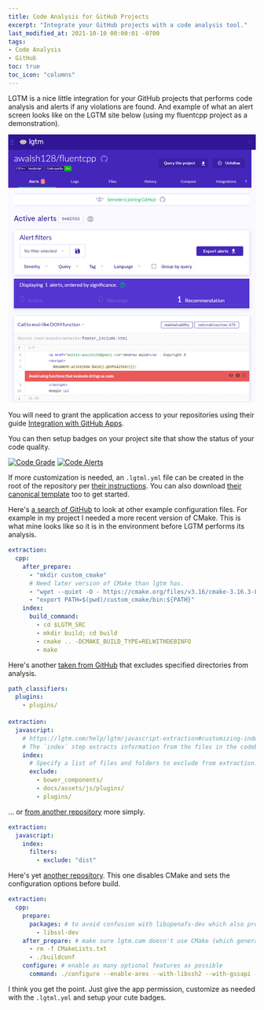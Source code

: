 ```yaml
---
title: Code Analysis for GitHub Projects
excerpt: "Integrate your GitHub projects with a code analysis tool."
last_modified_at: 2021-10-10 00:00:01 -0700
tags:
- Code Analysis
- GitHub
toc: true
toc_icon: "columns"
---
```


LGTM is a nice little integration for your GitHub projects that performs code analysis and alerts if any violations are found. And example of what an alert screen looks like on the LGTM site below (using my fluentcpp project as a demonstration).

![Example LGTM Alert Screen](/assets/img/2021-10-10-integrating-lgtm/alert_screen.png)

You will need to grant the application access to your repositories using their guide [Integration with GitHub Apps](https://lgtm.com/help/lgtm/github-apps-integration).

You can then setup badges on your project site that show the status of your code quality.

[![Code Grade](https://img.shields.io/lgtm/grade/cpp/g/awalsh128/fluentcpp.svg?logo=lgtm&logoWidth=18)](https://lgtm.com/projects/g/awalsh128/fluentcpp/context:cpp)
[![Code Alerts](https://img.shields.io/lgtm/alerts/g/awalsh128/fluentcpp.svg?logo=lgtm&logoWidth=18)](https://lgtm.com/projects/g/awalsh128/fluentcpp/alerts/)

If more customization is needed, an ``.lgtml.yml`` file can be created in the root of the repository per [their instructions](https://lgtm.com/help/lgtm/lgtm.yml-configuration-file). You can also download [their canonical template](https://lgtm.com/static/downloads/lgtm.template.yml) too to get started.

Here's [a search of GitHub](https://github.com/search?q=filename%3A.lgtm.yml&type=Code) to look at other example configuration files. For example in my project I needed a more recent version of CMake. This is what mine looks like so it is in the environment before LGTM performs its analysis.

```yml
extraction:
  cpp:
    after_prepare:
      - "mkdir custom_cmake"
      # Need later version of CMake than lgtm has.
      - "wget --quiet -O - https://cmake.org/files/v3.16/cmake-3.16.3-Linux-x86_64.tar.gz | tar --strip-components=1 -xz -C custom_cmake"
      - "export PATH=$(pwd)/custom_cmake/bin:${PATH}"
    index:
      build_command:
        - cd $LGTM_SRC
        - mkdir build; cd build
        - cmake .. -DCMAKE_BUILD_TYPE=RELWITHDEBINFO
        - make
```

Here's another [taken from GitHub](https://github.com/rafifm/olshop_ci4/blob/ce1b0095ab3e45e373f05d143374ad9a941054f4/public/themes/.lgtm.yml) that excludes specified directories from analysis.

```yml
path_classifiers:
  plugins:
    - plugins/

extraction:
  javascript:
    # https://lgtm.com/help/lgtm/javascript-extraction#customizing-index
    # The `index` step extracts information from the files in the codebase.
    index:
      # Specify a list of files and folders to exclude from extraction.
      exclude:
        - bower_components/
        - docs/assets/js/plugins/
        - plugins/
```

... or [from another repository](https://github.com/Johncrown56/News-App/blob/d7c3255d744036cf4d73655b2f3e3723cad3bdff/node_modules/regextras/lgtm.yml) more simply.

```yml
extraction:
  javascript:
    index:
      filters:
        - exclude: "dist"
```

Here's yet [another repository](https://github.com/CPTX1/Curl/blob/3027f06078f89232251eb1c921f6142894982ea1/curl-master/.lgtm.yml). This one disables CMake and sets the configuration options before build.

```yml
extraction:
  cpp:
    prepare:
      packages: # to avoid confusion with libopenafs-dev which also provides a des.h
        - libssl-dev
    after_prepare: # make sure lgtm.com doesn't use CMake (which generates and runs tests)
      - rm -f CMakeLists.txt
      - ./buildconf
    configure: # enable as many optional features as possible
      command: ./configure --enable-ares --with-libssh2 --with-gssapi --with-librtmp --with-libmetalink --with-libmetalink
```

I think you get the point. Just give the app permission, customize as needed with the ``.lgtml.yml`` and setup your cute badges.

